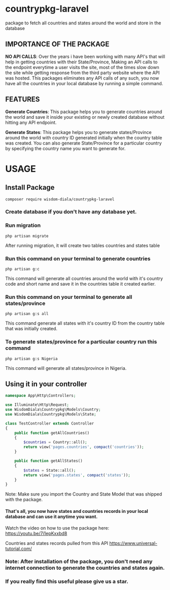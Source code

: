 # countrypkg-laravel
package to fetch all countries and states around the world and store in the database

## IMPORTANCE OF THE PACKAGE
**NO API CALLS**: Over the years i have been working with many API's that will help in getting countries with their State/Province, Making an API calls to the endpoint everytime a user visits the site, most of the times slow down the site while getting response from the third party website where the API was hosted. This packages eliminates any API calls of any such, you now have all the countries in your local database by running a simple command.

## FEATURES
**Generate Countries**: This package helps you to generate countries around the world and save it inside your existing or newly created database without hitting any API endpoint.

**Generate States**: This package  helps you to generate states/Province around the world with country ID generated initially when the country table  was created. You can also generate State/Province for a particular country by specifying the country name you want to generate for.

# USAGE
## Install Package
```
composer require wisdom-diala/countrypkg-laravel
```
### Create database if you don't have any database yet.
### Run migration
```
php artisan migrate
```
After running migration, it will create two tables countries and states table

### Run this command on your terminal to generate countries
```
php artisan g:c
```
This command will generate all countries around the world with it's country code and short name and save it in the countries table it created earlier.

### Run this command on your terminal to generate all states/province
```
php artisan g:s all
```
This command generate all states with it's country ID from the country table that was initially created.

### To generate states/province for a particular country run this command
``` 
php artisan g:s Nigeria
```
This command will generate all states/province in Nigeria.

## Using it in your controller
```php
namespace App\Http\Controllers;

use Illuminate\Http\Request;
use WisdomDiala\Countrypkg\Models\Country;
use WisdomDiala\Countrypkg\Models\State;

class TestController extends Controller
{
    public function getAllCountries()
    {
    	$countries = Country::all();
    	return view('pages.countries', compact('countries'));
    }

    public function getAllStates()
    {
    	$states = State::all();
    	return view('pages.states', compact('states'));
    }
}
```
Note: Make sure you import the Country and State Model that was shipped with the package.
#### That's all, you now have states and countries records in your local database and can use it anytime you want.

Watch the video on how to use the package here: https://youtu.be/7i1epKxxbd8

Countries and states records pulled from this API https://www.universal-tutorial.com/

### Note: After installation of the package, you don't need any internet connection to generate the countries and states again.

### If you really find this useful please give us a star.
